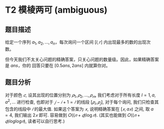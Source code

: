 # T2 模棱两可 (ambiguous)

## 题目描述 

给定一个序列 $a_1, a_2, ..., a_n$，每次询问一个区间 $[l, r]$ 内出现最多的数的出现次数。

但今天我们不太关心问题的精确答案，只关心问题的数量级。因此，如果精确答案是 $ans$，你的
回答只要在 $[0.5ans, 2ans]$ 内就算你对。

## 题目分析

对于颜色 $𝑐$, 设其出现的位置分别为 $𝑝_1, 𝑝_2, ... , 𝑝_𝑚$, 我们考虑对于所有长度 $l = 1, a, a^2, ...$ 进行检查, 也即对于 $𝑗 − 𝑖 + 1 = 𝑙$ 的线段 $[𝑝_𝑖, 𝑝_𝑗]$, 对于每个询问, 我们只检查其包含的线段中 $𝑙$ 的最大值. 如果这个答案为 $𝑥$, 说明精确答案在 $[𝑥, a𝑥)$ 之间, 取 $a = 4$, 我们输出 $2𝑥$ 即可. 容易做到 $\mathcal{𝑂}((𝑛 + 𝑞) \log 𝑛)$. (其实也能做到 $\mathcal{𝑂}((𝑛 + 𝑞) log log 𝑛)$, 读者可以自行思考.)